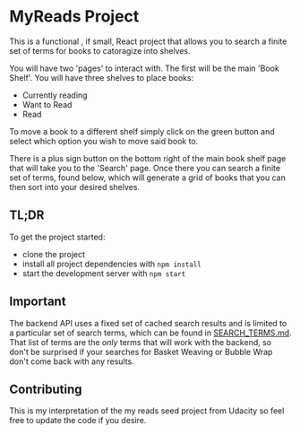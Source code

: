 # MyReads Project

This is a functional , if small, React project that allows you to search a finite set of terms for books to catoragize into shelves. 

You will have two 'pages' to interact with. The first will be the main 'Book Shelf'.
You will have three shelves to place books:
* Currently reading
* Want to Read
* Read

To move a book to a different shelf simply click on the green button and select which option you wish to move said book to.

There is a plus sign button on the bottom right of the main book shelf page that will take you to the 'Search' page.
Once there you can search a finite set of terms, found below, which will generate a grid of books that you can then sort into your desired shelves.

## TL;DR

To get the project started:

* clone the project
* install all project dependencies with `npm install`
* start the development server with `npm start`

## Important
The backend API uses a fixed set of cached search results and is limited to a particular set of search terms, which can be found in [SEARCH_TERMS.md](SEARCH_TERMS.md). That list of terms are the _only_ terms that will work with the backend, so don't be surprised if your searches for Basket Weaving or Bubble Wrap don't come back with any results.

## Contributing
 This is my interpretation of the my reads seed project from Udacity so feel free to update the code if you desire.
